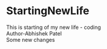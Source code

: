 # StartingNewLife
This is starting of my new life - coding
<br>
Author-Abhishek Patel
<br>
Some new changes
